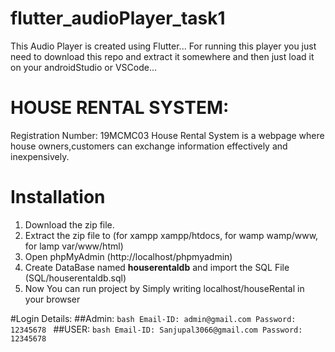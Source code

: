 # flutter_audioPlayer_task1
This Audio Player is created using Flutter...
For running this player you just need to download this repo and extract it somewhere and then just load it on your androidStudio or VSCode...


# HOUSE RENTAL SYSTEM:
Registration Number: 19MCMC03
House Rental System is a webpage where house owners,customers can exchange information effectively and inexpensively.

# Installation
1. Download the zip file.
2. Extract the zip file to (for xampp xampp/htdocs, for wamp wamp/www, for lamp var/www/html)
3. Open phpMyAdmin (http://localhost/phpmyadmin)
4. Create DataBase named **houserentaldb** and import the SQL File (SQL/houserentaldb.sql)
5. Now You can run project by Simply writing localhost/houseRental in your browser

#Login Details:
	##Admin:
	```bash
		Email-ID: admin@gmail.com
		Password: 12345678
	```
	##USER:
	```bash
		Email-ID: Sanjupal3066@gmail.com
		Password: 12345678
	```
